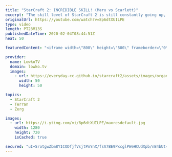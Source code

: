 ```yaml
---
title: "StarCraft 2: INCREDIBLE SKILL! (Maru vs Scarlett)"
excerpt: "The skill level of StarCraft 2 is still constantly going up, and that's very clear in this amazing match of Terran versus Zerg. In this professional game I commentate a match of SC2 between Maru and Scarlett, two of the very best with Maru being the much more accomplished. While Terran Mech has become"
originalUrl: https://youtube.com/watch?v=8p6dtXUILPE
type: video
length: PT23M13S
publishedDateTime: 2020-02-04T08:44:51Z
heat: 50

featuredContent: "<iframe width=\"800\" height=\"500\" frameborder=\"0\" src=\"https://www.youtube.com/embed/8p6dtXUILPE\" allow=\"accelerometer; autoplay; encrypted-media; gyroscope; picture-in-picture\" allowfullscreen></iframe>"

provider:
  name: LowkoTV
  domain: lowko.tv
  images:
    - url: https://everyday-cc.github.io/starcraft2/assets/images/organizations/lowko.tv-50x50.jpg
      width: 50
      height: 50

topics:
  - StarCraft 2
  - Terran
  - Zerg

images:
  - url: https://i.ytimg.com/vi/8p6dtXUILPE/maxresdefault.jpg
    width: 1280
    height: 720
    isCached: true

secured: "uI+SrotgwZbm8YICODfjfVsjtPmYnX/fsA7BE9PxcglPWeHCUdXpb/nB4bUt4KHYFqL34t+cIpPdSkwG1GbOwHESiYiXS/jfD70NZ8h5NqxBWLp4uTsrvtT1YdVa9o0VYKB4PCSCcdzpgioI1WBWfDEVahqqSqfFCufpvNYiTtWYX93omyC69cyC2eotMLhRexhFst5e6ImElSuyGPt3KlV4Q16BFtCpqbHtbEs3dCRnDcYqXaTDvTKcrTIP02nE2xTpotbkCFy5HfHk8uELkXnUsjHGx9VJ1kZdwPGPhCfo9suKypyWSApi6wR+ET+FaHo+ir5Q4Kk5uPaDjG0O22ZDov2vaVpDkxdDL8Y6aC+duT6jvb6ZchxJKNZW5erv4wQ2E2troRVYxqHerb9bYurXUXLWVzjsBPKyOdP/s9rHjjkF0Z3/3tZSSDq1CnZd;e2aIAwD+3XI/6xHpBjj8QQ=="
---
```


